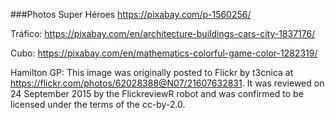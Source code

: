 ###Photos
Super Héroes
https://pixabay.com/p-1560256/

Tráfico:
https://pixabay.com/en/architecture-buildings-cars-city-1837176/

Cubo:
https://pixabay.com/en/mathematics-colorful-game-color-1282319/

Hamilton GP: 
This image was originally posted to Flickr by t3cnica at https://flickr.com/photos/62028388@N07/21607632831. It was reviewed on 24 September 2015 by the FlickreviewR robot and was confirmed to be licensed under the terms of the cc-by-2.0.
